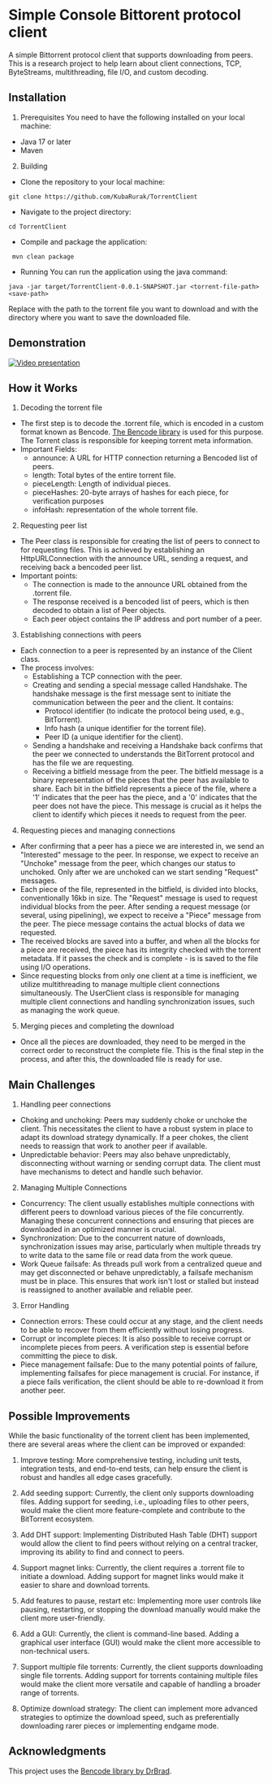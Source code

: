 # Simple Console Bittorent protocol client

A simple Bittorrent protocol client that supports downloading from peers. This is a research project to help learn about client connections, TCP, ByteStreams, multithreading, file I/O, and custom decoding.

## Installation

1. Prerequisites
You need to have the following installed on your local machine:

* Java 17 or later
* Maven
  
2. Building
* Clone the repository to your local machine:
  
 `git clone https://github.com/KubaRurak/TorrentClient`

* Navigate to the project directory:
  
 `cd TorrentClient`

* Compile and package the application:
  
` mvn clean package`

* Running
 You can run the application using the java command:

`java -jar target/TorrentClient-0.0.1-SNAPSHOT.jar <torrent-file-path> <save-path>`

Replace <torrent-file-path> with the path to the torrent file you want to download and <save-path> with the directory where you want to save the downloaded file.

## Demonstration

[![Video presentation](http://img.youtube.com/vi/8l4a_ciP0mw/0.jpg)](https://www.youtube.com/watch?v=8l4a_ciP0mw)

## How it Works

1. Decoding the torrent file
* The first step is to decode the .torrent file, which is encoded in a custom format known as Bencode. [The Bencode library](https://github.com/DrBrad/Bencode/tree/main) is used for this purpose. The Torrent class is responsible for keeping torrent meta information.
* Important Fields:
  * announce: A URL for HTTP connection returning a Bencoded list of peers.
  * length: Total bytes of the entire torrent file.
  * pieceLength: Length of individual pieces.
  * pieceHashes: 20-byte arrays of hashes for each piece, for verification purposes
  * infoHash: representation of the whole torrent file.
2. Requesting peer list
* The Peer class is responsible for creating the list of peers to connect to for requesting files. This is achieved by establishing an HttpURLConnection with the announce URL, sending a request, and receiving back a bencoded peer list.
* Important points:
  * The connection is made to the announce URL obtained from the .torrent file.
  * The response received is a bencoded list of peers, which is then decoded to obtain a list of Peer objects.
  * Each peer object contains the IP address and port number of a peer.
3. Establishing connections with peers
* Each connection to a peer is represented by an instance of the Client class.
* The process involves:
  * Establishing a TCP connection with the peer.
  * Creating and sending a special message called Handshake. The handshake message is the first message sent to initiate the communication between the peer and the client. It contains:
    * Protocol identifier (to indicate the protocol being used, e.g., BitTorrent).
    * Info hash (a unique identifier for the torrent file).
    * Peer ID (a unique identifier for the client).
  * Sending a handshake and receiving a Handshake back confirms that the peer we connected to understands the BitTorrent protocol and has the file we are requesting.
  * Receiving a bitfield message from the peer. The bitfield message is a binary representation of the pieces that the peer has available to share. Each bit in the bitfield represents a piece of the file, where a '1' indicates that the peer has the piece, and a '0' indicates that the peer does not have the piece. This message is crucial as it helps the client to identify which pieces it needs to request from the peer.
4. Requesting pieces and managing connections
* After confirming that a peer has a piece we are interested in, we send an "Interested" message to the peer. In response, we expect to receive an "Unchoke" message from the peer, which changes our status to unchoked. Only after we are unchoked can we start sending "Request" messages.
* Each piece of the file, represented in the bitfield, is divided into blocks, conventionally 16kb in size. The "Request" message is used to request individual blocks from the peer. After sending a request message (or several, using pipelining), we expect to receive a "Piece" message from the peer. The piece message contains the actual blocks of data we requested.
* The received blocks are saved into a buffer, and when all the blocks for a piece are received, the piece has its integrity checked with the torrent metadata. If it passes the check and is complete - is is saved to the file using I/O operations.
* Since requesting blocks from only one client at a time is inefficient, we utilize multithreading to manage multiple client connections simultaneously. The UserClient class is responsible for managing multiple client connections and handling synchronization issues, such as managing the work queue.
5. Merging pieces and completing the download
* Once all the pieces are downloaded, they need to be merged in the correct order to reconstruct the complete file. This is the final step in the process, and after this, the downloaded file is ready for use.

## Main Challenges
1. Handling peer connections

* Choking and unchoking: Peers may suddenly choke or unchoke the client. This necessitates the client to have a robust system in place to adapt its download strategy dynamically. If a peer chokes, the client needs to reassign that work to another peer if available.
* Unpredictable behavior: Peers may also behave unpredictably, disconnecting without warning or sending corrupt data. The client must have mechanisms to detect and handle such behavior.

2. Managing Multiple Connections

* Concurrency: The client usually establishes multiple connections with different peers to download various pieces of the file concurrently. Managing these concurrent connections and ensuring that pieces are downloaded in an optimized manner is crucial.
* Synchronization: Due to the concurrent nature of downloads, synchronization issues may arise, particularly when multiple threads try to write data to the same file or read data from the work queue.
* Work Queue failsafe: As threads pull work from a centralized queue and may get disconnected or behave unpredictably, a failsafe mechanism must be in place. This ensures that work isn't lost or stalled but instead is reassigned to another available and reliable peer.

3. Error Handling

* Connection errors: These could occur at any stage, and the client needs to be able to recover from them efficiently without losing progress.
* Corrupt or incomplete pieces: It is also possible to receive corrupt or incomplete pieces from peers. A verification step is essential before committing the piece to disk.
* Piece management failsafe: Due to the many potential points of failure, implementing failsafes for piece management is crucial. For instance, if a piece fails verification, the client should be able to re-download it from another peer.

## Possible Improvements

While the basic functionality of the torrent client has been implemented, there are several areas where the client can be improved or expanded:

1. Improve testing: More comprehensive testing, including unit tests, integration tests, and end-to-end tests, can help ensure the client is robust and handles all edge cases gracefully.

2. Add seeding support: Currently, the client only supports downloading files. Adding support for seeding, i.e., uploading files to other peers, would make the client more feature-complete and contribute to the BitTorrent ecosystem.

3. Add DHT support: Implementing Distributed Hash Table (DHT) support would allow the client to find peers without relying on a central tracker, improving its ability to find and connect to peers.

4. Support magnet links: Currently, the client requires a .torrent file to initiate a download. Adding support for magnet links would make it easier to share and download torrents.

5. Add features to pause, restart etc: Implementing more user controls like pausing, restarting, or stopping the download manually would make the client more user-friendly.

6. Add a GUI: Currently, the client is command-line based. Adding a graphical user interface (GUI) would make the client more accessible to non-technical users.

7. Support multiple file torrents: Currently, the client supports downloading single file torrents. Adding support for torrents containing multiple files would make the client more versatile and capable of handling a broader range of torrents.

8. Optimize download strategy: The client can implement more advanced strategies to optimize the download speed, such as preferentially downloading rarer pieces or implementing endgame mode.


## Acknowledgments

This project uses the [Bencode library by DrBrad](https://github.com/DrBrad/Bencode/tree/main).

